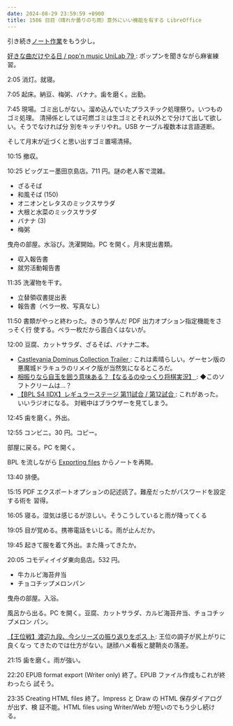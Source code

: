 ```yaml
---
date: 2024-08-29 23:59:59 +0900
title: 1586 日目（晴れか曇りのち雨）意外にいい機能を有する LibreOffice
---
```


引き続き[ノート作業][262]をもう少し。

[好きな曲だけやる日 / pop'n music UniLab 79
](https://www.youtube.com/watch?v=ppyPK4yOztk): ポップンを聞きながら麻雀練習。

2:05 消灯。就寝。

7:05 起床。納豆、梅粥、バナナ。歯を磨く。出勤。

7:45 現場。ゴミ出しがない。溜め込んでいたプラスチック処理祭り。いつものゴミ処理。
清掃係としては可燃ゴミは生ゴミとそれ以外とで分けて出して欲しい。そうでなければ分
別をキッチリやれ。USB ケーブル複数本は言語道断。

そして月末が近づくと思い出すゴミ置場清掃。

10:15 撤収。

10:25 ビッグエー墨田京島店。711 円。謎の老人客で混雑。

* ざるそば
* 和風そば (150)
* オニオンとレタスのミックスサラダ
* 大根と水菜のミックスサラダ
* バナナ (3)
* 梅粥

曳舟の部屋。水浴び。洗濯開始。PC を開く。月末提出書類。

* 収入報告書
* 就労活動報告書

11:35 洗濯物を干す。

* 立替領収書提出表
* 報告書（ペラ一枚、写真なし）

11:50 書類がやっと終わった。きのう学んだ PDF 出力オプション指定機能をさっそく行
使する。ペラ一枚だから面白くはないが。

12:00 豆腐、カットサラダ、ざるそば、バナナ二本。

* [Castlevania Dominus Collection Trailer
  ](https://www.youtube.com/watch?v=VXWMtB4lM0s): これは素晴らしい。ゲーセン版の
  悪魔城ドラキュラのリメイク版が当然気になるところだ。
* [相振りなら自玉を囲う意味ある？【なるるのゆっくり将棋実況】
  ](https://www.youtube.com/watch?v=q6ap-Z2TX84): ◆このソフトクリームは…？
* [【BPL S4 IIDX】レギュラーステージ 第11試合 / 第12試合
  ](https://www.youtube.com/watch?v=QRdXWm676vw): これがあった。いいラジオになる。
  対戦中はブラウザーを見てしまう。

12:45 歯を磨く。外出。

12:55 コンビニ。30 円。コピー。

部屋に戻る。PC を開く。

BPL を流しながら [Exporting files][262] からノートを再開。

13:40 排便。

15:15 PDF エクスポートオプションの記述読了。難産だったがパスワードを設定する術を
習得。

16:05 寝る。湿気は感じるが涼しい。そうこうしていると雨が降ってくる

19:05 目が覚める。携帯電話をいじる。雨が止んだか。

19:45 起きて服を着て外出。また降ってきたか。

20:05 コモディイイダ東向島店。532 円。

* 牛カルビ海苔弁当
* チョコチップメロンパン

曳舟の部屋。入浴。

風呂から出る。PC を開く。豆腐、カットサラダ、カルビ海苔弁当、チョコチップメロン
パン。

[【王位戦】渡辺九段、今シリーズの振り返りをポス
ト](https://www.youtube.com/watch?v=mBGZRIhF0Mg): 王位の調子が尻上がりに良くなっ
てきたのでは仕方がない。謎顔ハメ看板と腱鞘炎の落差。

21:15 歯を磨く。雨が強い。

22:20 EPUB format export (Writer only) 終了。EPUB ファイル作成もこれが終わったら
試そう。

23:35 Creating HTML files 終了。Impress と Draw の HTML 保存ダイアログが出ず、検
証不能。HTML files using Writer/Web が短いのでもう少し続ける。

[262]: https://github.com/showa-yojyo/notebook/issues/262
